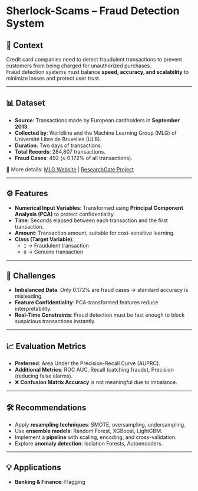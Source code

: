 # Sherlock-Scams – Fraud Detection System

## 📌 Context
Credit card companies need to detect fraudulent transactions to prevent customers from being charged for unauthorized purchases.  
Fraud detection systems must balance **speed, accuracy, and scalability** to minimize losses and protect user trust.

---

## 📊 Dataset
- **Source**: Transactions made by European cardholders in **September 2013**.  
- **Collected by**: Worldline and the Machine Learning Group (MLG) of Université Libre de Bruxelles (ULB).  
- **Duration**: Two days of transactions.  
- **Total Records**: 284,807 transactions.  
- **Fraud Cases**: 492 (≈ 0.172% of all transactions).  

🔗 More details: [MLG Website](http://mlg.ulb.ac.be) | [ResearchGate Project](https://www.researchgate.net/project/Fraud-detection-5)

---

## ⚙️ Features
- **Numerical Input Variables**: Transformed using **Principal Component Analysis (PCA)** to protect confidentiality.  
- **Time**: Seconds elapsed between each transaction and the first transaction.  
- **Amount**: Transaction amount, suitable for cost-sensitive learning.  
- **Class (Target Variable)**:  
  - `1` → Fraudulent transaction  
  - `0` → Genuine transaction  

---

## 🚨 Challenges
- **Imbalanced Data**: Only 0.172% are fraud cases → standard accuracy is misleading.  
- **Feature Confidentiality**: PCA-transformed features reduce interpretability.  
- **Real-Time Constraints**: Fraud detection must be fast enough to block suspicious transactions instantly.  

---

## 📈 Evaluation Metrics
- **Preferred**: Area Under the Precision-Recall Curve (AUPRC).  
- **Additional Metrics**: ROC AUC, Recall (catching frauds), Precision (reducing false alarms).  
- ❌ **Confusion Matrix Accuracy** is not meaningful due to imbalance.  

---

## 🛠️ Recommendations
- Apply **resampling techniques**: SMOTE, oversampling, undersampling.  
- Use **ensemble models**: Random Forest, XGBoost, LightGBM.  
- Implement a **pipeline** with scaling, encoding, and cross-validation.  
- Explore **anomaly detection**: Isolation Forests, Autoencoders.  

---

## 💡 Applications
- **Banking & Finance**: Flagging
